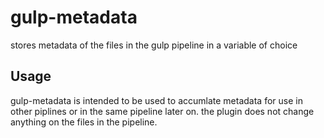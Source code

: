 # gulp-metadata
stores metadata of the files in the gulp pipeline in a variable of choice

## Usage
gulp-metadata is intended to be used to accumlate metadata for use in other piplines or in the same pipeline later on. the plugin does not change anything on the files in the pipeline.

